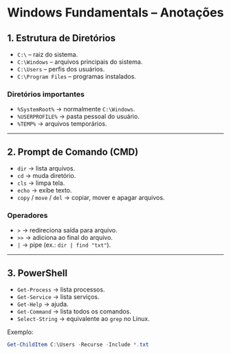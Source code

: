 # Windows Fundamentals – Anotações

## 1. Estrutura de Diretórios
- `C:\` – raiz do sistema.
- `C:\Windows` – arquivos principais do sistema.
- `C:\Users` – perfis dos usuários.
- `C:\Program Files` – programas instalados.

### Diretórios importantes
- `%SystemRoot%` → normalmente `C:\Windows`.
- `%USERPROFILE%` → pasta pessoal do usuário.
- `%TEMP%` → arquivos temporários.

---

## 2. Prompt de Comando (CMD)
- `dir` → lista arquivos.
- `cd` → muda diretório.
- `cls` → limpa tela.
- `echo` → exibe texto.
- `copy` / `move` / `del` → copiar, mover e apagar arquivos.

### Operadores
- `>` → redireciona saída para arquivo.
- `>>` → adiciona ao final do arquivo.
- `|` → pipe (ex.: `dir | find "txt"`).

---

## 3. PowerShell
- `Get-Process` → lista processos.
- `Get-Service` → lista serviços.
- `Get-Help` → ajuda.
- `Get-Command` → lista todos os comandos.
- `Select-String` → equivalente ao `grep` no Linux.

Exemplo:
```powershell
Get-ChildItem C:\Users -Recurse -Include *.txt


